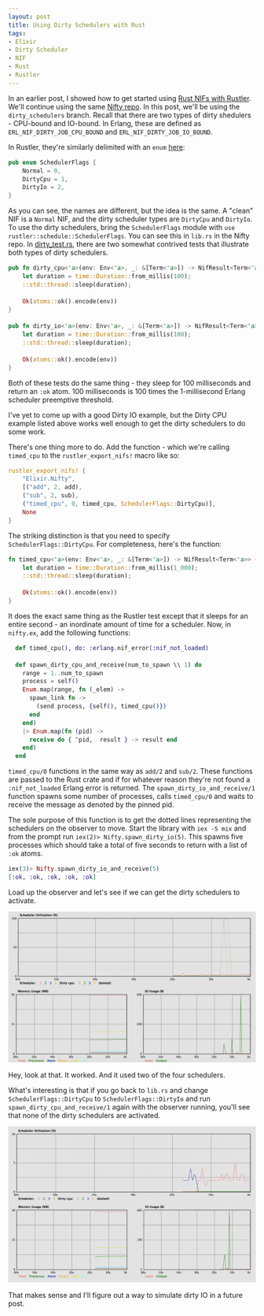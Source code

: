 ```yaml
---
layout: post
title: Using Dirty Schedulers with Rust
tags:
- Elixir
- Dirty Scheduler
- NIF
- Rust
- Rustler
---
```


In an earlier post, I showed how to get started using [Rust NIFs with Rustler](/2018/08/01/getting-started-with-rustler/). We'll continue using the same [Nifty repo](http://github.com/bgmarx/nifty). In this post, we'll be using the `dirty_schedulers` branch. Recall that there are two types of dirty shedulers - CPU-bound and IO-bound. In Erlang, these are defined as `ERL_NIF_DIRTY_JOB_CPU_BOUND` and `ERL_NIF_DIRTY_JOB_IO_BOUND`.

In Rustler, they're similarly delimited with an `enum` [here](https://github.com/hansihe/rustler/blob/b6578ea3999fd42f377c2497d8fae0bd629b927d/rustler/src/schedule.rs):
````rust
pub enum SchedulerFlags {
    Normal = 0,
    DirtyCpu = 1,
    DirtyIo = 2,
}
````

As you can see, the names are different, but the idea is the same. A "clean" NIF is a `Normal` NIF, and the dirty scheduler types are `DirtyCpu` and `DirtyIo`.  To use the dirty schedulers, bring the `SchedulerFlags` module with `use rustler::schedule::SchedulerFlags`. You can see this in `lib.rs` in the Nifty repo. In [dirty_test.rs](https://github.com/hansihe/rustler/blob/b6578ea3999fd42f377c2497d8fae0bd629b927d/rustler_tests/src/test_dirty.rs), there are two somewhat contrived tests that illustrate both types of dirty schedulers.

````rust
pub fn dirty_cpu<'a>(env: Env<'a>, _: &[Term<'a>]) -> NifResult<Term<'a>> {
    let duration = time::Duration::from_millis(100);
    ::std::thread::sleep(duration);

    Ok(atoms::ok().encode(env))
}

pub fn dirty_io<'a>(env: Env<'a>, _: &[Term<'a>]) -> NifResult<Term<'a>> {
    let duration = time::Duration::from_millis(100);
    ::std::thread::sleep(duration);

    Ok(atoms::ok().encode(env))
}
````

Both of these tests do the same thing - they sleep for 100 milliseconds and return an `:ok` atom. 100 milliseconds is 100 times the 1-millisecond Erlang scheduler preemptive threshold.

I've yet to come up with a good Dirty IO example, but the Dirty CPU example listed above works well enough to get the dirty schedulers to do some work.

There's one thing more to do. Add the function - which we're calling `timed_cpu` to the `rustler_export_nifs!` macro like so:

````rust
rustler_export_nifs! {
    "Elixir.Nifty",
    [("add", 2, add),
    ("sub", 2, sub),
    ("timed_cpu", 0, timed_cpu, SchedulerFlags::DirtyCpu)],
    None
}
````

The striking distinction is that you need to specify  `SchedulerFlags::DirtyCpu`. For completeness, here's the function:
````rust
fn timed_cpu<'a>(env: Env<'a>, _: &[Term<'a>]) -> NifResult<Term<'a>> {
    let duration = time::Duration::from_millis(1_000);
    ::std::thread::sleep(duration);

    Ok(atoms::ok().encode(env))
}
````

It does the exact same thing as the Rustler test except that it sleeps for an entire second - an inordinate amount of time for a scheduler.  Now, in `nifty.ex`, add the following functions:

````elixir
  def timed_cpu(), do: :erlang.nif_error(:nif_not_loaded)

  def spawn_dirty_cpu_and_receive(num_to_spawn \\ 1) do
    range = 1..num_to_spawn
    process = self()
    Enum.map(range, fn (_elem) ->
      spawn_link fn ->
        (send process, {self(), timed_cpu()})
      end
    end)
    |> Enum.map(fn (pid) ->
      receive do { ^pid,  result } -> result end
    end)
  end
````
`timed_cpu/0` functions in the same way as `add/2` and `sub/2`. These functions are passed to the Rust crate and if for whatever reason they're not found a `:nif_not_loaded` Erlang error is returned. The `spawn_dirty_io_and_receive/1` function spawns some number of processes, calls `timed_cpu/0` and waits to receive the message as denoted by the pinned pid.

The sole purpose of this function is to get the dotted lines representing the schedulers on the observer to move. Start the library with `iex -S mix` and from the prompt run `iex(2)> Nifty.spawn_dirty_io(5)`. This spawns five processes which should take a total of five seconds to return with a list of `:ok` atoms.

````elixir
iex(3)> Nifty.spawn_dirty_io_and_receive(5)
[:ok, :ok, :ok, :ok, :ok]
````

Load up the observer and let's see if we can get the dirty schedulers to activate.

<img src="/public/images/dirty-cpu-observer.png" alt="drawing" style="width:600px;"/>

Hey, look at that. It worked. And it used two of the four schedulers.

What's interesting is that if you go back to `lib.rs` and change `SchedulerFlags::DirtyCpu` to `SchedulerFlags::DirtyIo` and run `spawn_dirty_cpu_and_receive/1` again with the observer running, you'll see that none of the dirty schedulers are activated.

<img src="/public/images/dirty-io-observer.png" alt="drawing" style="width:600px;"/>

That makes sense and I'll figure out a way to simulate dirty IO in a future post.
